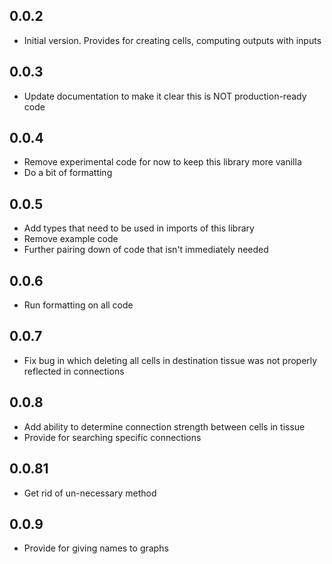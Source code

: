 ## 0.0.2

- Initial version.  Provides for creating cells, computing outputs with inputs

## 0.0.3

- Update documentation to make it clear this is NOT production-ready code 

## 0.0.4

- Remove experimental code for now to keep this library more vanilla
- Do a bit of formatting

## 0.0.5

- Add types that need to be used in imports of this library
- Remove example code
- Further pairing down of code that isn't immediately needed

## 0.0.6

- Run formatting on all code

## 0.0.7

- Fix bug in which deleting all cells in destination tissue was not properly reflected in connections

## 0.0.8

- Add ability to determine connection strength between cells in tissue
- Provide for searching specific connections

## 0.0.81

- Get rid of un-necessary method

## 0.0.9

- Provide for giving names to graphs